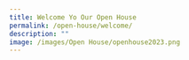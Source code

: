 ```yaml
---
title: Welcome Yo Our Open House
permalink: /open-house/welcome/
description: ""
image: /images/Open House/openhouse2023.png
---
```


